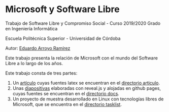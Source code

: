 # Microsoft y Software Libre

Trabajo de Software Libre y Compromiso Social - Curso 2019/2020
Grado en Ingeniería Informática

Escuela Politécnica Superior - Universidad de Córdoba

Autor: [Eduardo Arroyo Ramírez](https://twitter.com/eduarroyo)

Este trabajo presenta la relación de Microsoft con el mundo del Software Libre a lo largo de los años. 

Este trabajo consta de tres partes:
1. Un [artículo](https://github.com/eduarroyo/microsoft_y_software_libre/blob/master/articulo/microsoftsl.pdf) cuyas fuentes latex se encuentran en el [directorio articulo](https://github.com/eduarroyo/microsoft_y_software_libre/tree/master/articulo).
2. Unas [diapositivas](https://eduarroyo.github.io/microsoft_y_software_libre/) elaboradas con reveal.js y alojadas en github pages, cuyas fuentes se encuentran en el [directorio docs](https://github.com/eduarroyo/microsoft_y_software_libre/tree/master/docs).
3. Un proyecto de muestra desarrollado en Linux con tecnologías libres de Microsoft, que se encuentra en el [directorio tasklist](https://github.com/eduarroyo/microsoft_y_software_libre/tree/master/taskslist).
